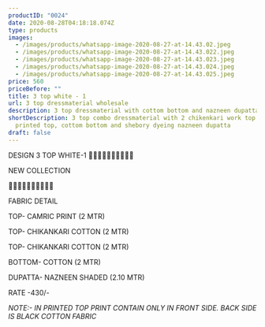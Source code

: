 ```yaml
---
productID: "0024"
date: 2020-08-28T04:18:18.074Z
type: products
images:
  - /images/products/whatsapp-image-2020-08-27-at-14.43.02.jpeg
  - /images/products/whatsapp-image-2020-08-27-at-14.43.022.jpeg
  - /images/products/whatsapp-image-2020-08-27-at-14.43.023.jpeg
  - /images/products/whatsapp-image-2020-08-27-at-14.43.024.jpeg
  - /images/products/whatsapp-image-2020-08-27-at-14.43.025.jpeg
price: 560
priceBefore: ""
title: 3 top white - 1
url: 3 top dressmaterial wholesale
description: 3 top dressmaterial with cottom bottom and nazneen dupatta
shortDescription: 3 top combo dressmaterial with 2 chikenkari work top and 1
  printed top, cottom bottom and shebory dyeing nazneen dupatta
draft: false
---
```

DESIGN 3 TOP WHITE-1
💐💐💐💐💐💐💐💐💐💐

NEW COLLECTION

🌷🌷🌷🌷🌷🌷🌷🌷🌷🌷

FABRIC DETAIL

TOP- CAMRIC PRINT (2 MTR)

TOP- CHIKANKARI COTTON (2 MTR)

TOP- CHIKANKARI COTTON (2 MTR)

BOTTOM- COTTON (2 MTR)

DUPATTA- NAZNEEN SHADED (2.10 MTR)

RATE -430/-

*NOTE:- IN PRINTED TOP PRINT CONTAIN ONLY IN FRONT SIDE. BACK SIDE IS BLACK COTTON FABRIC*